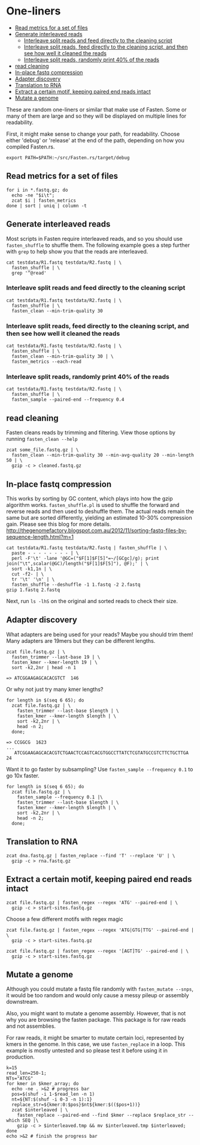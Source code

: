 # One-liners
<!-- vim-markdown-toc GFM -->

* [Read metrics for a set of files](#read-metrics-for-a-set-of-files)
* [Generate interleaved reads](#generate-interleaved-reads)
  * [Interleave split reads and feed directly to the cleaning script](#interleave-split-reads-and-feed-directly-to-the-cleaning-script)
  * [Interleave split reads, feed directly to the cleaning script, and then see how well it cleaned the reads](#interleave-split-reads-feed-directly-to-the-cleaning-script-and-then-see-how-well-it-cleaned-the-reads)
  * [Interleave split reads, randomly print 40% of the reads](#interleave-split-reads-randomly-print-40-of-the-reads)
* [read cleaning](#read-cleaning)
* [In-place fastq compression](#in-place-fastq-compression)
* [Adapter discovery](#adapter-discovery)
* [Translation to RNA](#translation-to-rna)
* [Extract a certain motif, keeping paired end reads intact](#extract-a-certain-motif-keeping-paired-end-reads-intact)
* [Mutate a genome](#mutate-a-genome)

<!-- vim-markdown-toc -->

These are random one-liners or similar that make use of Fasten.
Some or many of them are large and so they will be displayed on multiple lines for readability.

First, it might make sense to change your path, for readability.  Choose either 'debug' or 'release' at the end of the path, depending on how you compiled Fasten.rs.

    export PATH=$PATH:~/src/Fasten.rs/target/debug

## Read metrics for a set of files

    for i in *.fastq.gz; do
      echo -ne "$i\t";
      zcat $i | fasten_metrics
    done | sort | uniq | column -t

## Generate interleaved reads 

Most scripts in Fasten require interleaved reads, and so you should use `fasten_shuffle` to shuffle them.  The following example goes a step further with `grep` to help show you that the reads are interleaved.

    cat testdata/R1.fastq testdata/R2.fastq | \
      fasten_shuffle | \
      grep '^@read'

### Interleave split reads and feed directly to the cleaning script 

    cat testdata/R1.fastq testdata/R2.fastq | \
      fasten_shuffle | \
      fasten_clean --min-trim-quality 30

### Interleave split reads, feed directly to the cleaning script, and then see how well it cleaned the reads

    cat testdata/R1.fastq testdata/R2.fastq | \
      fasten_shuffle | \
      fasten_clean --min-trim-quality 30 | \
      fasten_metrics --each-read

### Interleave split reads, randomly print 40% of the reads

    cat testdata/R1.fastq testdata/R2.fastq | \
      fasten_shuffle | \
      fasten_sample --paired-end --frequency 0.4

## read cleaning

Fasten cleans reads by trimming and filtering.  View those options by running `fasten_clean --help`

    zcat some_file.fastq.gz | \
      fasten_clean --min-trim-quality 30 --min-avg-quality 20 --min-length 50 | \
      gzip -c > cleaned.fastq.gz

## In-place fastq compression

This works by sorting by GC content, which plays into how the gzip algorithm works.
`fasten_shuffle.pl` is used to shuffle the forward and reverse reads and then used to
deshuffle them.  The actual reads remain the same but are sorted differently, yielding
an estimated 10-30% compression gain.  Please see this blog for more details.  http://thegenomefactory.blogspot.com.au/2012/11/sorting-fastq-files-by-sequence-length.html?m=1

    cat testdata/R1.fastq testdata/R2.fastq | fasten_shuffle | \
      paste - - - - - - - - | \
      perl -F'\t' -lane '@GC=("$F[1]$F[5]"=~/[GCgc]/g); print join("\t",scalar(@GC)/length("$F[1]$F[5]"), @F);' | \
      sort -k1,1n | \
      cut -f2- | \
      tr '\t' '\n' | \
      fasten_shuffle --deshuffle -1 1.fastq -2 2.fastq
    gzip 1.fastq 2.fastq

Next, run `ls -lhS` on the original and sorted reads to check their size.

## Adapter discovery

What adapters are being used for your reads?  Maybe you should trim them!  Many adapters are 19mers but they can be different lengths.

    zcat file.fastq.gz | \
      fasten_trimmer --last-base 19 | \
      fasten_kmer --kmer-length 19 | \
      sort -k2,2nr | head -n 1

    => ATCGGAAGAGCACACGTCT	146

Or why not just try many kmer lengths?

    for length in $(seq 6 65); do 
      zcat file.fastq.gz | \
        fasten_trimmer --last-base $length | \
        fasten_kmer --kmer-length $length | \
        sort -k2,2nr | \
        head -n 2; 
      done;

    => CCGGCG  1623
    ...
       ATCGGAAGAGCACACGTCTGAACTCCAGTCACGTGGCCTTATCTCGTATGCCGTCTTCTGCTTGA       24

Want it to go faster by subsampling?  Use `fasten_sample --frequency 0.1` to go 10x faster.

    for length in $(seq 6 65); do 
      zcat file.fastq.gz | \
        fasten_sample --frequency 0.1 |\
        fasten_trimmer --last-base $length | \
        fasten_kmer --kmer-length $length | \
        sort -k2,2nr | \
        head -n 2; 
      done;
    
## Translation to RNA

    zcat dna.fastq.gz | fasten_replace --find 'T' --replace 'U' | \
      gzip -c > rna.fastq.gz

## Extract a certain motif, keeping paired end reads intact

    zcat file.fastq.gz | fasten_regex --regex 'ATG' --paired-end | \
      gzip -c > start-sites.fastq.gz

Choose a few different motifs with regex magic

    zcat file.fastq.gz | fasten_regex --regex 'ATG|GTG|TTG' --paired-end | \
      gzip -c > start-sites.fastq.gz
    
    zcat file.fastq.gz | fasten_regex --regex '[AGT]TG' --paired-end | \
      gzip -c > start-sites.fastq.gz

## Mutate a genome

Although you could mutate a fastq file randomly with `fasten_mutate --snps`,
it would be too random and would only cause a messy pileup or assembly
downstream.

Also, you might want to mutate a genome assembly. However, that is not why
you are browsing the fasten package. This package is for raw reads
and not assemblies.

For raw reads, it might be smarter to mutate certain loci, represented by kmers in the genome.
In this case, we use `fasten_replace` in a loop.
This example is mostly untested and so please test it before using it in production.

    k=15
    read_len=250-1;
    NTs="ATCG"
    for kmer in $kmer_array; do 
      echo -ne . >&2 # progress bar
      pos=$(shuf -i 1-$read_len -n 1)
      nt=${NT:$(shuf -i 0-3 -n 1):1} 
      replace_str=${kmer:0:$pos}$nt${kmer:$(($pos+1))}
      zcat $interleaved | \
        fasten_replace --paired-end --find $kmer --replace $replace_str --which SEQ |\
        gzip -c > $interleaved.tmp && mv $interleaved.tmp $interleaved;
    done  
    echo >&2 # finish the progress bar

